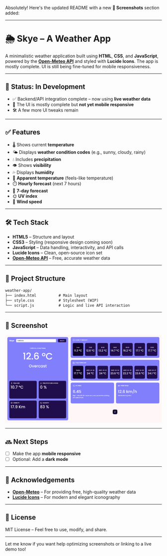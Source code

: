 Absolutely! Here's the updated README with a new **📸 Screenshots** section added:

---

# 🌦️ Skye – A Weather App

A minimalistic weather application built using **HTML**, **CSS**, and **JavaScript**, powered by the **[Open-Meteo API](https://open-meteo.com/)** and styled with **Lucide Icons**. The app is mostly complete. UI is still being fine-tuned for mobile responsiveness.

---

## 🚀 Status: In Development

- ✅ Backend/API integration complete – now using **live weather data**  
- 🔧 The UI is mostly complete but **not yet mobile responsive**  
- 🛠 A few more UI tweaks remain

---

## ✅ Features

- 🌡️ Shows current **temperature**
- 🌤️ Displays **weather condition codes** (e.g., sunny, cloudy, rainy)
- 💧 Includes **precipitation**
- 👁️ Shows **visibility**
- 💦 Displays **humidity**
- 🧊 **Apparent temperature** (feels-like temperature)
- ⏱️ **Hourly forecast** (next 7 hours)
- 📅 **7-day forecast**
- 🌞 **UV index**
- 💨 **Wind speed**

---

## 🛠 Tech Stack

- **HTML5** – Structure and layout  
- **CSS3** – Styling (responsive design coming soon)  
- **JavaScript** – Data handling, interactivity, and API calls  
- **Lucide Icons** – Clean, open-source icon set  
- **[Open-Meteo API](https://open-meteo.com/)** – Free, accurate weather data

---

## 📁 Project Structure

```
weather-app/
├── index.html          # Main layout
├── style.css           # Stylesheet (WIP)
└── script.js           # Logic and live API interaction
```

---

## 📸 Screenshot

![Skye Weather](assets/screenshot.png)  

---

## 🔜 Next Steps

- [ ] Make the app **mobile responsive**
- [ ] Optional: Add a **dark mode**

---

## 🙏 Acknowledgements

- **[Open-Meteo](https://open-meteo.com/)** – For providing free, high-quality weather data  
- **[Lucide Icons](https://lucide.dev/)** – For modern and elegant iconography

---

## 📄 License

MIT License – Feel free to use, modify, and share.

---

Let me know if you want help optimizing screenshots or linking to a live demo too!

